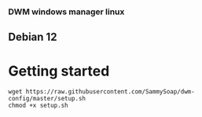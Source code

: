 ### DWM windows manager linux

## Debian 12

# Getting started

```
wget https://raw.githubusercontent.com/SammySoap/dwm-config/master/setup.sh
chmod +x setup.sh
```
